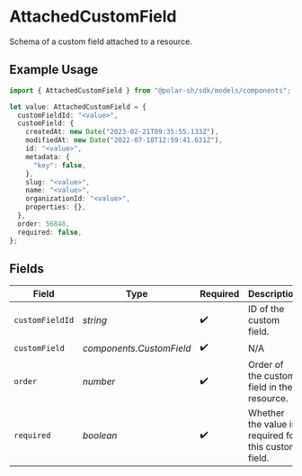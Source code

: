 # AttachedCustomField

Schema of a custom field attached to a resource.

## Example Usage

```typescript
import { AttachedCustomField } from "@polar-sh/sdk/models/components";

let value: AttachedCustomField = {
  customFieldId: "<value>",
  customField: {
    createdAt: new Date("2023-02-21T09:35:55.133Z"),
    modifiedAt: new Date("2022-07-18T12:59:41.631Z"),
    id: "<value>",
    metadata: {
      "key": false,
    },
    slug: "<value>",
    name: "<value>",
    organizationId: "<value>",
    properties: {},
  },
  order: 56848,
  required: false,
};
```

## Fields

| Field                                                | Type                                                 | Required                                             | Description                                          |
| ---------------------------------------------------- | ---------------------------------------------------- | ---------------------------------------------------- | ---------------------------------------------------- |
| `customFieldId`                                      | *string*                                             | :heavy_check_mark:                                   | ID of the custom field.                              |
| `customField`                                        | *components.CustomField*                             | :heavy_check_mark:                                   | N/A                                                  |
| `order`                                              | *number*                                             | :heavy_check_mark:                                   | Order of the custom field in the resource.           |
| `required`                                           | *boolean*                                            | :heavy_check_mark:                                   | Whether the value is required for this custom field. |
